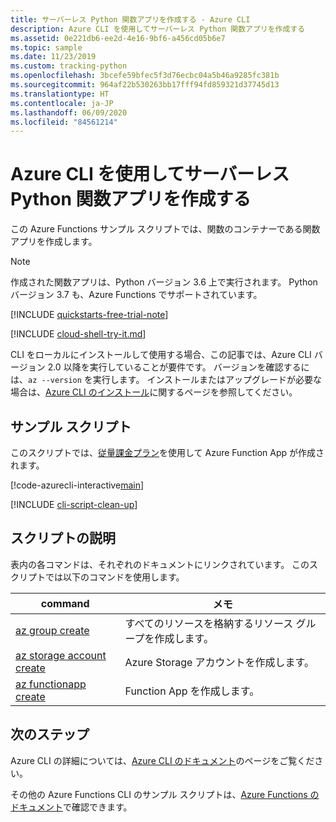 ```yaml
---
title: サーバーレス Python 関数アプリを作成する - Azure CLI
description: Azure CLI を使用してサーバーレス Python 関数アプリを作成する
ms.assetid: 0e221db6-ee2d-4e16-9bf6-a456cd05b6e7
ms.topic: sample
ms.date: 11/23/2019
ms.custom: tracking-python
ms.openlocfilehash: 3bcefe59bfec5f3d76ecbc04a5b46a9285fc381b
ms.sourcegitcommit: 964af22b530263bb17fff94fd859321d37745d13
ms.translationtype: HT
ms.contentlocale: ja-JP
ms.lasthandoff: 06/09/2020
ms.locfileid: "84561214"
---
```

# <a name="create-a-serverless-python-function-app-using-azure-cli"></a>Azure CLI を使用してサーバーレス Python 関数アプリを作成する

この Azure Functions サンプル スクリプトでは、関数のコンテナーである関数アプリを作成します。 

>[!NOTE]
>作成された関数アプリは、Python バージョン 3.6 上で実行されます。 Python バージョン 3.7 も、Azure Functions でサポートされています。

[!INCLUDE [quickstarts-free-trial-note](../../../includes/quickstarts-free-trial-note.md)]

[!INCLUDE [cloud-shell-try-it.md](../../../includes/cloud-shell-try-it.md)]

CLI をローカルにインストールして使用する場合、この記事では、Azure CLI バージョン 2.0 以降を実行していることが要件です。 バージョンを確認するには、`az --version` を実行します。 インストールまたはアップグレードが必要な場合は、[Azure CLI のインストール]( /cli/azure/install-azure-cli)に関するページを参照してください。 

## <a name="sample-script"></a>サンプル スクリプト

このスクリプトでは、[従量課金プラン](../functions-scale.md#consumption-plan)を使用して Azure Function App が作成されます。

[!code-azurecli-interactive[main](../../../cli_scripts/azure-functions/create-function-app-consumption-python/create-function-app-consumption-python.sh "Create an Azure Function on a Consumption plan")]

[!INCLUDE [cli-script-clean-up](../../../includes/cli-script-clean-up.md)]

## <a name="script-explanation"></a>スクリプトの説明

表内の各コマンドは、それぞれのドキュメントにリンクされています。 このスクリプトでは以下のコマンドを使用します。

| command | メモ |
|---|---|
| [az group create](/cli/azure/group#az-group-create) | すべてのリソースを格納するリソース グループを作成します。 |
| [az storage account create](/cli/azure/storage/account#az-storage-account-create) | Azure Storage アカウントを作成します。 |
| [az functionapp create](/cli/azure/functionapp#az-functionapp-create) | Function App を作成します。 |

## <a name="next-steps"></a>次のステップ

Azure CLI の詳細については、[Azure CLI のドキュメント](/cli/azure)のページをご覧ください。

その他の Azure Functions CLI のサンプル スクリプトは、[Azure Functions のドキュメント](../functions-cli-samples.md)で確認できます。
